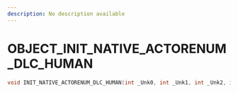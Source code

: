```yaml
---
description: No description available 
---
```


# OBJECT\_INIT_NATIVE_ACTORENUM_DLC_HUMAN

```cpp
void INIT_NATIVE_ACTORENUM_DLC_HUMAN(int _Unk0, int _Unk1, int _Unk2, int _Unk3);
```